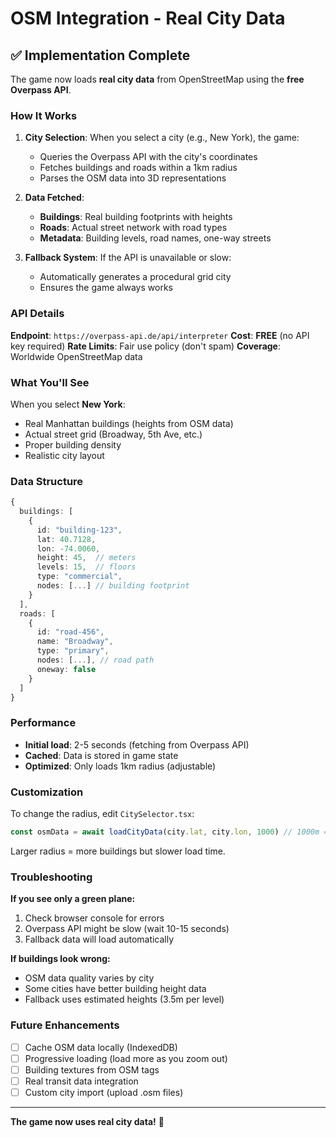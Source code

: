 # OSM Integration - Real City Data

## ✅ Implementation Complete

The game now loads **real city data** from OpenStreetMap using the **free Overpass API**.

### How It Works

1. **City Selection**: When you select a city (e.g., New York), the game:
   - Queries the Overpass API with the city's coordinates
   - Fetches buildings and roads within a 1km radius
   - Parses the OSM data into 3D representations

2. **Data Fetched**:
   - **Buildings**: Real building footprints with heights
   - **Roads**: Actual street network with road types
   - **Metadata**: Building levels, road names, one-way streets

3. **Fallback System**: If the API is unavailable or slow:
   - Automatically generates a procedural grid city
   - Ensures the game always works

### API Details

**Endpoint**: `https://overpass-api.de/api/interpreter`
**Cost**: **FREE** (no API key required)
**Rate Limits**: Fair use policy (don't spam)
**Coverage**: Worldwide OpenStreetMap data

### What You'll See

When you select **New York**:
- Real Manhattan buildings (heights from OSM data)
- Actual street grid (Broadway, 5th Ave, etc.)
- Proper building density
- Realistic city layout

### Data Structure

```typescript
{
  buildings: [
    {
      id: "building-123",
      lat: 40.7128,
      lon: -74.0060,
      height: 45,  // meters
      levels: 15,  // floors
      type: "commercial",
      nodes: [...] // building footprint
    }
  ],
  roads: [
    {
      id: "road-456",
      name: "Broadway",
      type: "primary",
      nodes: [...], // road path
      oneway: false
    }
  ]
}
```

### Performance

- **Initial load**: 2-5 seconds (fetching from Overpass API)
- **Cached**: Data is stored in game state
- **Optimized**: Only loads 1km radius (adjustable)

### Customization

To change the radius, edit `CitySelector.tsx`:
```typescript
const osmData = await loadCityData(city.lat, city.lon, 1000) // 1000m = 1km
```

Larger radius = more buildings but slower load time.

### Troubleshooting

**If you see only a green plane:**
1. Check browser console for errors
2. Overpass API might be slow (wait 10-15 seconds)
3. Fallback data will load automatically

**If buildings look wrong:**
- OSM data quality varies by city
- Some cities have better building height data
- Fallback uses estimated heights (3.5m per level)

### Future Enhancements

- [ ] Cache OSM data locally (IndexedDB)
- [ ] Progressive loading (load more as you zoom out)
- [ ] Building textures from OSM tags
- [ ] Real transit data integration
- [ ] Custom city import (upload .osm files)

---

**The game now uses real city data!** 🎉
